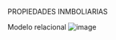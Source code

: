 PROPIEDADES INMBOLIARIAS


Modelo relacional
![image](https://github.com/user-attachments/assets/07af742e-f502-44d8-979b-784cc4bfe31e)
